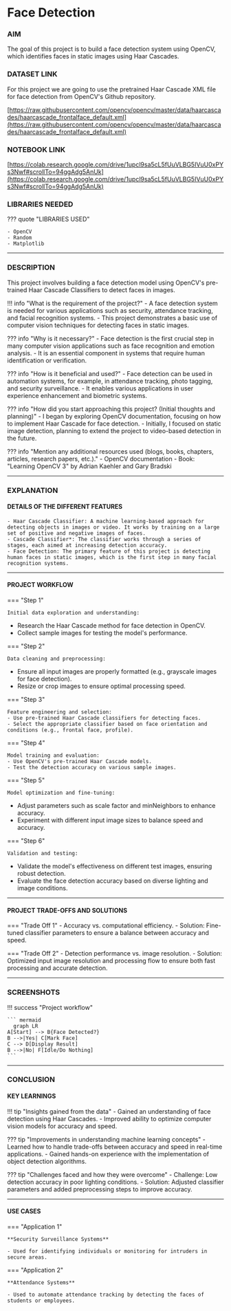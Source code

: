 # Face Detection


### AIM 
The goal of this project is to build a face detection system using OpenCV, which identifies faces in static images using Haar Cascades.


### DATASET LINK 
For this project we are going to use the pretrained Haar Cascade XML file for face detection from OpenCV's Github repository. 

[https://raw.githubusercontent.com/opencv/opencv/master/data/haarcascades/haarcascade_frontalface_default.xml](https://raw.githubusercontent.com/opencv/opencv/master/data/haarcascades/haarcascade_frontalface_default.xml)


### NOTEBOOK LINK 
[https://colab.research.google.com/drive/1upcl9sa5cL5fUuVLBG5IVuU0xPYs3Nwf#scrollTo=94ggAdg5AnUk](https://colab.research.google.com/drive/1upcl9sa5cL5fUuVLBG5IVuU0xPYs3Nwf#scrollTo=94ggAdg5AnUk)


### LIBRARIES NEEDED

??? quote "LIBRARIES USED"

    - OpenCV
    - Random
    - Matplotlib

--- 

### DESCRIPTION 
This project involves building a face detection model using OpenCV's pre-trained Haar Cascade Classifiers to detect faces in images.

!!! info "What is the requirement of the project?"
    - A face detection system is needed for various applications such as security, attendance tracking, and facial recognition systems.
    - This project demonstrates a basic use of computer vision techniques for detecting faces in static images.


??? info "Why is it necessary?"
    - Face detection is the first crucial step in many computer vision applications such as face recognition and emotion analysis.
    -  It is an essential component in systems that require human identification or verification.

??? info "How is it beneficial and used?"
    - Face detection can be used in automation systems, for example, in attendance tracking, photo tagging, and security surveillance.
    - It enables various applications in user experience enhancement and biometric systems.

??? info "How did you start approaching this project? (Initial thoughts and planning)"
    - I began by exploring OpenCV documentation, focusing on how to implement Haar Cascade for face detection.
    - Initially, I focused on static image detection, planning to extend the project to video-based detection in the future.

??? info "Mention any additional resources used (blogs, books, chapters, articles, research papers, etc.)."
    - OpenCV documentation
    - Book: "Learning OpenCV 3" by Adrian Kaehler and Gary Bradski

--- 

### EXPLANATION 

#### DETAILS OF THE DIFFERENT FEATURES 

    - Haar Cascade Classifier: A machine learning-based approach for detecting objects in images or video. It works by training on a large set of positive and negative images of faces.
    - Cascade Classifier*: The classifier works through a series of stages, each aimed at increasing detection accuracy.
    - Face Detection: The primary feature of this project is detecting human faces in static images, which is the first step in many facial recognition systems.



--- 

#### PROJECT WORKFLOW 

=== "Step 1"

    Initial data exploration and understanding:
  - Research the Haar Cascade method for face detection in OpenCV.
  - Collect sample images for testing the model's performance.


=== "Step 2"

    Data cleaning and preprocessing:
  - Ensure all input images are properly formatted (e.g., grayscale images for face detection).
  - Resize or crop images to ensure optimal processing speed.


=== "Step 3"

    Feature engineering and selection:
    - Use pre-trained Haar Cascade classifiers for detecting faces.
    - Select the appropriate classifier based on face orientation and conditions (e.g., frontal face, profile).


=== "Step 4"

    Model training and evaluation:
    - Use OpenCV's pre-trained Haar Cascade models.
    - Test the detection accuracy on various sample images.


=== "Step 5"

    Model optimization and fine-tuning:
  - Adjust parameters such as scale factor and minNeighbors to enhance accuracy.
  - Experiment with different input image sizes to balance speed and accuracy.


=== "Step 6"

    Validation and testing:
  - Validate the model's effectiveness on different test images, ensuring robust detection.
  - Evaluate the face detection accuracy based on diverse lighting and image conditions.


--- 

#### PROJECT TRADE-OFFS AND SOLUTIONS 

=== "Trade Off 1"
    - Accuracy vs. computational efficiency.
        - Solution: Fine-tuned classifier parameters to ensure a balance between accuracy and speed.

=== "Trade Off 2"
    - Detection performance vs. image resolution. 
        - Solution: Optimized input image resolution and processing flow to ensure both fast processing and accurate detection.

--- 

### SCREENSHOTS 

!!! success "Project workflow"

    ``` mermaid
      graph LR
    A[Start] --> B{Face Detected?}
    B -->|Yes| C[Mark Face]
    C --> D[Display Result]
    B -->|No| F[Idle/Do Nothing]
    ```

--- 

### CONCLUSION 

#### KEY LEARNINGS 

!!! tip "Insights gained from the data"
     - Gained an understanding of face detection using Haar Cascades. 
     - Improved ability to optimize computer vision models for accuracy and speed.

??? tip "Improvements in understanding machine learning concepts"
     - Learned how to handle trade-offs between accuracy and speed in real-time applications. 
     - Gained hands-on experience with the implementation of object detection algorithms.

??? tip "Challenges faced and how they were overcome"
    - Challenge: Low detection accuracy in poor lighting conditions. 
    - Solution: Adjusted classifier parameters and added preprocessing steps to improve accuracy.

--- 

#### USE CASES

=== "Application 1"

    **Security Surveillance Systems**

    - Used for identifying individuals or monitoring for intruders in secure areas.

=== "Application 2"

    **Attendance Systems**

    - Used to automate attendance tracking by detecting the faces of students or employees.
